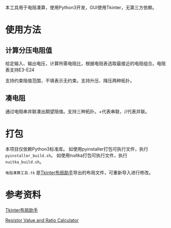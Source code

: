 本工具用于电阻凑算，使用Python3开发，GUI使用Tkinter，无第三方依赖。

# 使用方法

## 计算分压电阻值

给定输入、输出电压，计算所需电阻比，根据电阻表选取最接近的电阻组合。电阻表支持E3-E24

支持约束阻值范围，不填表示无约束。支持升压、降压两种拓扑。

## 凑电阻

通过电阻串并联凑出期望阻值。支持三种拓扑。+代表串联，//代表并联。

# 打包

本项目仅依赖Python3标准库。
如使用pyinstaller打包可执行文件，执行`pyinstaller_build.sh`。
如使用nuitka打包可执行文件，执行`nuitka_build.sh`。

`电阻凑算工具.tk` 是[Tkinter布局助手](https://www.pytk.net/)导出的布局文件，可重新导入进行修改。

# 参考资料

[Tkinter布局助手](https://www.pytk.net/)

[Resistor Value and Ratio Calculator](https://jansson.us/resistors.html)